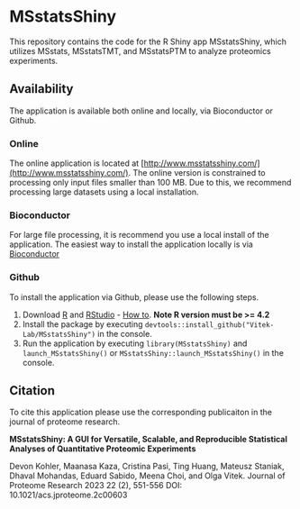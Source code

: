 # MSstatsShiny

This repository contains the code for the R Shiny app MSstatsShiny, which 
utilizes MSstats, MSstatsTMT, and MSstatsPTM to analyze proteomics experiments.

## Availability

The application is available both online and locally, via Bioconductor or Github.

### Online

The online application is located at 
[http://www.msstatsshiny.com/](http://www.msstatsshiny.com/). The online version
is constrained to processing only input files smaller than 100 MB. Due to this, 
we recommend processing large datasets using a local installation.

### Bioconductor

For large file processing, it is recommend you use a local install of the application. The easiest way to install the application locally is via [Bioconductor](https://bioconductor.org/packages/release/bioc/html/MSstatsShiny.html)

### Github

To install the application via Github, please use the following steps.

1. Download [R](https://www.r-project.org/) and [RStudio](https://www.rstudio.com/products/rstudio/download/) - [How to](https://rstudio-education.github.io/hopr/starting.html). **Note R version must be >= 4.2**
2. Install the package by executing `devtools::install_github("Vitek-Lab/MSstatsShiny")` in the console.
3. Run the application by executing `library(MSstatsShiny)` and `launch_MSstatsShiny()` or `MSstatsShiny::launch_MSstatsShiny()` in the console.

## Citation

To cite this application please use the corresponding publicaiton in the journal of proteome research.

**MSstatsShiny: A GUI for Versatile, Scalable, and Reproducible Statistical Analyses of Quantitative Proteomic Experiments**

Devon Kohler, Maanasa Kaza, Cristina Pasi, Ting Huang, Mateusz Staniak, Dhaval Mohandas, Eduard Sabido, Meena Choi, and Olga Vitek. 
Journal of Proteome Research 2023 22 (2), 551-556
DOI: 10.1021/acs.jproteome.2c00603

